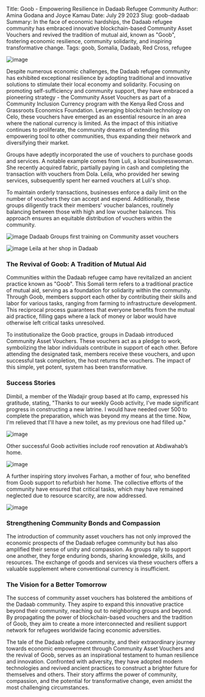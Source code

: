 Title: Goob - Empowering Resilience in Dadaab Refugee Community
Author: Amina Godana and Joyce Kamau
Date: July 29 2023
Slug: goob-dadaab
Summary: In the face of economic hardships, the Dadaab refugee community has embraced innovative blockchain-based Community Asset Vouchers and revived the tradition of mutual aid, known as "Goob", fostering economic resilience, community solidarity, and inspiring transformative change.
Tags: goob, Somalia, Dadaab, Red Cross, refugee

![image](images/blog/goob-dadaab1.webp)

Despite numerous economic challenges, the Dadaab refugee community has exhibited exceptional resilience by adopting traditional and innovative solutions to stimulate their local economy and solidarity. Focusing on promoting self-sufficiency and community support, they have embraced a pioneering strategy - the Community Asset Vouchers as part of a Community Inclusion Currency program with the Kenya Red Cross and Grassroots Economics Foundation. Leveraging blockchain technology on Celo, these vouchers have emerged as an essential resource in an area where the national currency is limited. As the impact of this initiative continues to proliferate, the community dreams of extending this empowering tool to other communities, thus expanding their network and diversifying their market.

Groups have adeptly incorporated the use of vouchers to purchase goods and services. A notable example comes from Luli, a local businesswoman. She recently acquired fabric, partially paying in cash and completing the transaction with vouchers from Dola. Leila, who provided her sewing services, subsequently spent her earned vouchers at Luli's shop. 

To maintain orderly transactions, businesses enforce a daily limit on the number of vouchers they can accept and expend. Additionally, these groups diligently track their members' voucher balances, routinely balancing between those with high and low voucher balances. This approach ensures an equitable distribution of vouchers within the community.

![image](images/blog/goob-dadaab2.webp)
Dadaab Groups first training on Community asset vouchers

![image](images/blog/goob-dadaab3.webp)
Leila at her shop in Dadaab

### The Revival of Goob: A Tradition of Mutual Aid

Communities within the Dadaab refugee camp have revitalized an ancient practice known as "Goob". This Somali term refers to a traditional practice of mutual aid, serving as a foundation for solidarity within the community. Through Goob, members support each other by contributing their skills and labor for various tasks, ranging from farming to infrastructure development. This reciprocal process guarantees that everyone benefits from the mutual aid practice, filling gaps where a lack of money or labor would have otherwise left critical tasks unresolved.

To institutionalize the Goob practice, groups in Dadaab introduced Community Asset Vouchers. These vouchers act as a pledge to work, symbolizing the labor individuals contribute in support of each other. Before attending the designated task, members receive these vouchers, and upon successful task completion, the host returns the vouchers. The impact of this simple, yet potent, system has been transformative.

### Success Stories

Dimbil, a member of the Wadajir group based at Ifo camp, expressed his gratitude, stating, "Thanks to our weekly Goob activity, I've made significant progress in constructing a new latrine. I would have needed over 500 to complete the preparation, which was beyond my means at the time. Now, I'm relieved that I'll have a new toilet, as my previous one had filled up."

![image](images/blog/goob-dadaab4.webp)
	
Other successful Goob activities include roof renovation at Abdiwahab’s home.

![image](images/blog/goob-dadaab5.webp)

A further inspiring story involves Farhan, a mother of four, who benefited from Goob support to refurbish her home. The collective efforts of the community have ensured that critical tasks, which may have remained neglected due to resource scarcity, are now addressed.

![image](images/blog/goob-dadaab6.webp)

### Strengthening Community Bonds and Compassion

The introduction of community asset vouchers has not only improved the economic prospects of the Dadaab refugee community but has also amplified their sense of unity and compassion. As groups rally to support one another, they forge enduring bonds, sharing knowledge, skills, and resources. The exchange of goods and services via these vouchers offers a valuable supplement where conventional currency is insufficient.

### The Vision for a Better Tomorrow

The success of community asset vouchers has bolstered the ambitions of the Dadaab community. They aspire to expand this innovative practice beyond their community, reaching out to neighboring groups and beyond. By propagating the power of blockchain-based vouchers and the tradition of Goob, they aim to create a more interconnected and resilient support network for refugees worldwide facing economic adversities.

The tale of the Dadaab refugee community, and their extraordinary journey towards economic empowerment through Community Asset Vouchers and the revival of Goob, serves as an inspirational testament to human resilience and innovation. Confronted with adversity, they have adopted modern technologies and revived ancient practices to construct a brighter future for themselves and others. Their story affirms the power of community, compassion, and the potential for transformative change, even amidst the most challenging circumstances.

